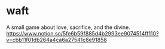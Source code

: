 # waft

A small game about love, sacrifice, and the divine. 
https://www.notion.so/5fe6b59f885d4b2993ee9074514ff110?v=cbb11f01db264a4ca6a27541c8e91858